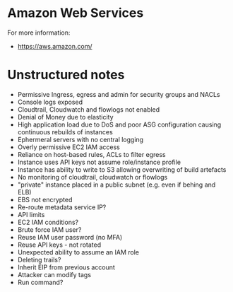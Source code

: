 # Amazon Web Services

For more information:

* https://aws.amazon.com/

# Unstructured notes

* Permissive Ingress, egress and admin for security groups and NACLs
* Console logs exposed
* Cloudtrail, Cloudwatch and flowlogs not enabled
* Denial of Money due to elasticity
* High application load due to DoS and poor ASG configuration causing continuous rebuilds of instances
* Ephermeral servers with no central logging
* Overly permissive EC2 IAM access
* Reliance on host-based rules, ACLs to filter egress
* Instance uses API keys not assume role/instance profile
* Instance has ability to write to S3 allowing overwriting of build artefacts
* No monitoring of cloudtrail, cloudwatch or flowlogs
* "private" instance placed in a public subnet (e.g. even if behing and ELB)
* EBS not encrypted
* Re-route metadata service IP?
* API limits
* EC2 IAM conditions?
* Brute force IAM user?
* Reuse IAM user password (no MFA)
* Reuse API keys - not rotated
* Unexpected ability to assume an IAM role
* Deleting trails?
* Inherit EIP from previous account
* Attacker can modify tags
* Run command?
